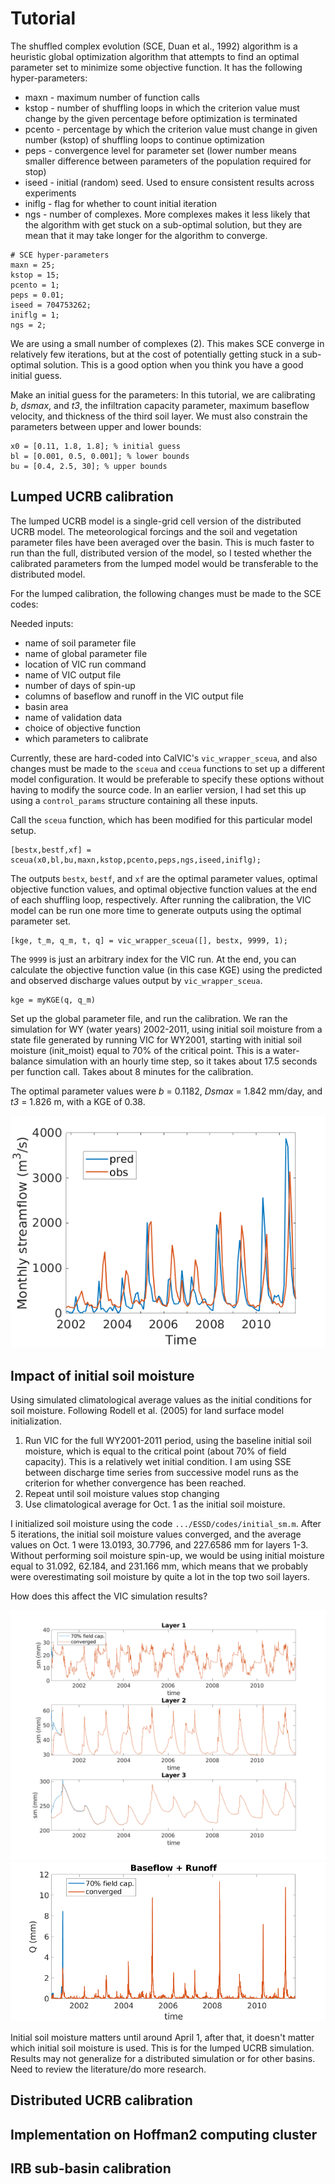 # Tutorial

The shuffled complex evolution (SCE, Duan et al., 1992) algorithm is a heuristic global optimization algorithm that attempts to find an optimal parameter set to minimize some objective function. It has the following hyper-parameters:

* maxn - maximum number of function calls
* kstop - number of shuffling loops in which the criterion value must change by the given percentage before optimization is terminated
* pcento - percentage by which the criterion value must change in given number (kstop) of shuffling loops to continue optimization
* peps - convergence level for parameter set (lower number means smaller difference between parameters of the population required for stop)
* iseed - initial (random) seed. Used to ensure consistent results across experiments
* iniflg - flag for whether to count initial iteration
* ngs - number of complexes. More complexes makes it less likely that the algorithm with get stuck on a sub-optimal solution, but they are mean that it may take longer for the algorithm to converge.

```
# SCE hyper-parameters
maxn = 25;
kstop = 15; 
pcento = 1; 
peps = 0.01; 
iseed = 704753262; 
iniflg = 1; 
ngs = 2;
```

We are using a small number of complexes (2). This makes SCE converge in relatively few iterations, but at the cost of potentially getting stuck in a sub-optimal solution. This is a good option when you think you have a good initial guess.

Make an initial guess for the parameters: In this tutorial, we are calibrating *b*, *dsmax*, and *t3*, the infiltration capacity parameter, maximum baseflow velocity, and thickness of the third soil layer. We must also constrain the parameters between upper and lower bounds:

```
x0 = [0.11, 1.8, 1.8]; % initial guess
bl = [0.001, 0.5, 0.001]; % lower bounds
bu = [0.4, 2.5, 30]; % upper bounds
```

## Lumped UCRB calibration

The lumped UCRB model is a single-grid cell version of the distributed UCRB model. The meteorological forcings and the soil and vegetation parameter files have been averaged over the basin. This is much faster to run than the full, distributed version of the model, so I tested whether the calibrated parameters from the lumped model would be transferable to the distributed model.

For the lumped calibration, the following changes must be made to the SCE codes: 

Needed inputs: 
* name of soil parameter file
* name of global parameter file
* location of VIC run command
* name of VIC output file
* number of days of spin-up
* columns of baseflow and runoff in the VIC output file
* basin area
* name of validation data
* choice of objective function
* which parameters to calibrate

Currently, these are hard-coded into CalVIC's `vic_wrapper_sceua`, and also changes must be made to the `sceua` and `cceua` functions to set up a different model configuration. It would be preferable to specify these options without having to modify the source code. In an earlier version, I had set this up using a `control_params` structure containing all these inputs.

Call the `sceua` function, which has been modified for this particular model setup. 

```
[bestx,bestf,xf] = sceua(x0,bl,bu,maxn,kstop,pcento,peps,ngs,iseed,iniflg);
```

The outputs `bestx`, `bestf`, and `xf` are the optimal parameter values, optimal objective function values, and optimal objective function values at the end of each shuffling loop, respectively. After running the calibration, the VIC model can be run one more time to generate outputs using the optimal parameter set.

```
[kge, t_m, q_m, t, q] = vic_wrapper_sceua([], bestx, 9999, 1);
```

The `9999` is just an arbitrary index for the VIC run. At the end, you can calculate the objective function value (in this case KGE) using the predicted and observed discharge values output by `vic_wrapper_sceua`. 

```
kge = myKGE(q, q_m)
```

Set up the global parameter file, and run the calibration. We ran the simulation for WY (water years) 2002-2011, using initial soil moisture from a state file generated by running VIC for WY2001, starting with initial soil moisture (init_moist) equal to 70% of the critical point. This is a water-balance simulation with an hourly time step, so it takes about 17.5 seconds per function call. Takes about 8 minutes for the calibration.

The optimal parameter values were *b* = 0.1182, *Dsmax* = 1.842 mm/day, and *t3* = 1.826 m, with a KGE of 0.38.

![Plot of the simulated and observed discharge](/img/pred_v_obs_cal.png)

## Impact of initial soil moisture

Using simulated climatological average values as the initial conditions for soil moisture. Following Rodell et al. (2005) for land surface model initialization. 

1. Run VIC for the full WY2001-2011 period, using the baseline initial soil moisture, which is equal to the critical point (about 70% of field capacity). This is a relatively wet initial condition. I am using SSE between discharge time series from successive model runs as the criterion for whether convergence has been reached.
1. Repeat until soil moisture values stop changing
1. Use climatological average for Oct. 1 as the initial soil moisture.

I initialized soil moisture using the code `.../ESSD/codes/initial_sm.m`. After 5 iterations, the initial soil moisture values converged, and the average values on Oct. 1 were 13.0193, 30.7796, and 227.6586 mm for layers 1-3. Without performing soil moisture spin-up, we would be using initial moisture equal to 31.092, 62.184, and 231.166 mm, which means that we probably were overestimating soil moisture by quite a lot in the top two soil layers.

How does this affect the VIC simulation results?

![plot of soil moisture](/img/soil_moisture_spinup.png)
![plot of discharge](/img/q_spinup.png)

Initial soil moisture matters until around April 1, after that, it doesn't matter which initial soil moisture is used. This is for the lumped UCRB simulation. Results may not generalize for a distributed simulation or for other basins. Need to review the literature/do more research.

## Distributed UCRB calibration

## Implementation on Hoffman2 computing cluster

## IRB sub-basin calibration